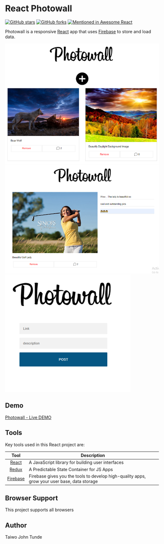 # React Photowall
[![GitHub stars](https://img.shields.io/github/stars/Johntizy/Photowall.svg?style=flat-square)](https://github.com/Johntizy/Photowall/stargazers)
[![GitHub forks](https://img.shields.io/github/forks/Johntizy/Photowall.svg?style=flat-square)](https://github.com/Johntizy/Photowall/network)
[![Mentioned in Awesome React](https://awesome.re/mentioned-badge.svg)](https://github.com/enaqx/awesome-react)

Photowall is a responsive [React](http://facebook.github.io/react/index.html) app that uses [Firebase](https://firebase.google.com/) to store and load data.

![](https://github.com/Johntizy/Photowall/blob/master/src/demo2.PNG)
![](https://github.com/Johntizy/Photowall/blob/master/src/demo.PNG)
![](https://github.com/Johntizy/Photowall/blob/master/src/demo3.PNG)

## Demo
[Photowall - Live DEMO](https://myphotos005.herokuapp.com)

## Tools
Key tools used in this React project are:

| Tool             | Description   |
| :-------------:|--------------|
| [React](http://facebook.github.io/react/index.html) | A JavaScript library for building user interfaces |
| [Redux](https://redux.js.org) | A Predictable State Container for JS Apps |
| [Firebase](https://firebase.google.com/) | Firebase gives you the tools to develop high-quality apps, grow your user base, data storage |

## Browser Support
This project supports all browsers

## Author
Taiwo John Tunde
